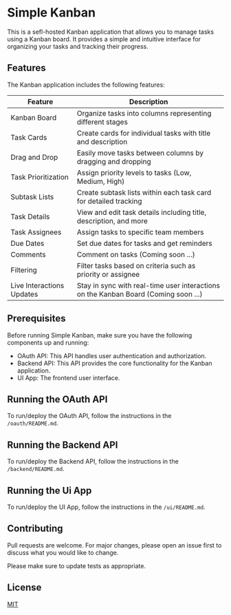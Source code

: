 # Simple Kanban

This is a sefl-hosted Kanban application that allows you to manage tasks using a Kanban board. It provides a simple and intuitive interface for organizing your tasks and tracking their progress.

## Features

The Kanban application includes the following features:

| Feature              | Description                                                |
| -------------------- | ---------------------------------------------------------- |
| Kanban Board         | Organize tasks into columns representing different stages  |
| Task Cards           | Create cards for individual tasks with title and description |
| Drag and Drop        | Easily move tasks between columns by dragging and dropping |
| Task Prioritization  | Assign priority levels to tasks (Low, Medium, High)        |
| Subtask Lists        | Create subtask lists within each task card for detailed tracking |
| Task Details         | View and edit task details including title, description, and more |
| Task Assignees       | Assign tasks to specific team members                     |
| Due Dates            | Set due dates for tasks and get reminders                 |
| Comments             | Comment on tasks (Coming soon ...) |
| Filtering            | Filter tasks based on criteria such as priority or assignee |
| Live Interactions Updates | Stay in sync with real-time user interactions on the Kanban Board (Coming soon ...)

## Prerequisites

Before running Simple Kanban, make sure you have the following components up and running:

- OAuth API: This API handles user authentication and authorization.
- Backend API: This API provides the core functionality for the Kanban application.
- UI App: The frontend user interface.

## Running the OAuth API

To run/deploy the OAuth API, follow the instructions in the `/oauth/README.md`.

## Running the Backend API

To run/deploy the Backend API, follow the instructions in the `/backend/README.md`.

## Running the Ui App

To run/deploy the UI App, follow the instructions in the `/ui/README.md`.

## Contributing
Pull requests are welcome. For major changes, please open an issue first to discuss what you would like to change.

Please make sure to update tests as appropriate.

## License
[MIT](https://choosealicense.com/licenses/mit/)